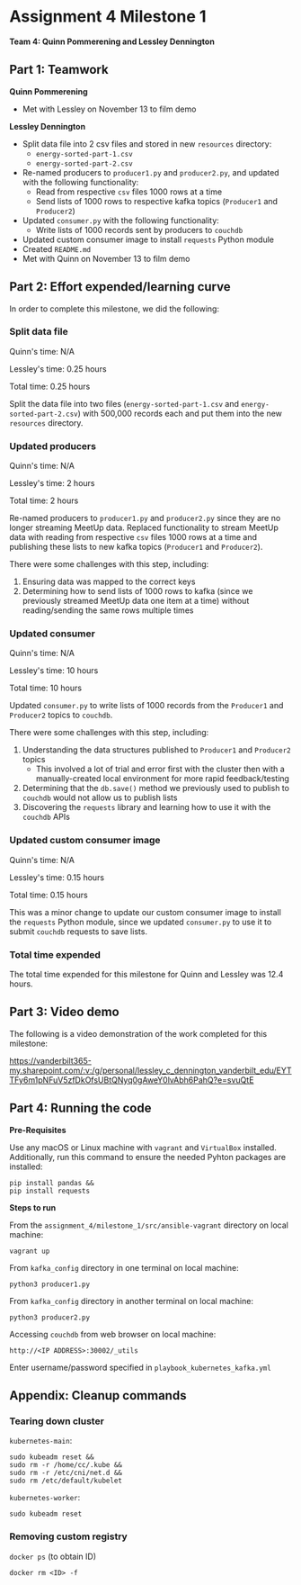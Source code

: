 # Assignment 4 Milestone 1

__Team 4: Quinn Pommerening and Lessley Dennington__

## Part 1: Teamwork

__Quinn Pommerening__
* Met with Lessley on November 13 to film demo

__Lessley Dennington__
* Split data file into 2 csv files and stored in new `resources` directory:
    * `energy-sorted-part-1.csv`
    * `energy-sorted-part-2.csv`
* Re-named producers to `producer1.py` and `producer2.py`, and updated
with the following functionality:
    * Read from respective `csv` files 1000 rows at a time
    * Send lists of 1000 rows to respective kafka topics (`Producer1` and `Producer2`)
* Updated `consumer.py` with the following functionality:
    * Write lists of 1000 records sent by producers to `couchdb`
* Updated custom consumer image to install `requests` Python module
* Created `README.md`
* Met with Quinn on November 13 to film demo

## Part 2: Effort expended/learning curve

In order to complete this milestone, we did the following:

### Split data file

Quinn's time: N/A

Lessley's time: 0.25 hours

Total time: 0.25 hours

Split the data file into two files (`energy-sorted-part-1.csv` and
`energy-sorted-part-2.csv`) with 500,000 records each and put them
into the new `resources` directory.

### Updated producers

Quinn's time: N/A

Lessley's time: 2 hours

Total time: 2 hours

Re-named producers to `producer1.py` and `producer2.py` since they are
no longer streaming MeetUp data. Replaced functionality to stream
MeetUp data with reading from respective `csv` files 1000 rows at a time and publishing these lists to new kafka topics (`Producer1` and `Producer2`).

There were some challenges with this step, including:

1. Ensuring data was mapped to the correct keys
0. Determining how to send lists of 1000 rows to kafka (since
we previously streamed MeetUp data one item at a time) without reading/sending the same rows multiple times

### Updated consumer

Quinn's time: N/A

Lessley's time: 10 hours

Total time: 10 hours

Updated `consumer.py` to write lists of 1000 records from the
`Producer1` and `Producer2` topics to `couchdb`.

There were some challenges with this step, including:

1. Understanding the data structures published to `Producer1` and
`Producer2` topics
    * This involved a lot of trial and error first with the cluster
    then with a manually-created local environment for more rapid
    feedback/testing
0. Determining that the `db.save()` method we previously used to
publish to `couchdb` would not allow us to publish lists
0. Discovering the `requests` library and learning how to use it with
the `couchdb` APIs

### Updated custom consumer image

Quinn's time: N/A

Lessley's time: 0.15 hours

Total time: 0.15 hours

This was a minor change to update our custom consumer image to install the `requests` Python module, since we updated `consumer.py` to use it
to submit `couchdb` requests to save lists.

### Total time expended

The total time expended for this milestone for Quinn and Lessley was
12.4 hours.

## Part 3: Video demo

The following is a video demonstration of the work completed for this
milestone:

https://vanderbilt365-my.sharepoint.com/:v:/g/personal/lessley_c_dennington_vanderbilt_edu/EYTTFy6m1pNFuV5zfDkOfsUBtQNyq0gAweY0lvAbh6PahQ?e=svuQtE

## Part 4: Running the code

__Pre-Requisites__

Use any macOS or Linux machine with `vagrant` and `VirtualBox`
installed. Additionally, run this command to ensure the needed Pyhton
packages are installed:

```
pip install pandas &&
pip install requests
```

__Steps to run__

From the `assignment_4/milestone_1/src/ansible-vagrant` directory on
local machine:

`vagrant up`

From `kafka_config` directory in one terminal on local machine:

`python3 producer1.py`

From `kafka_config` directory in another terminal on local machine:

`python3 producer2.py`

Accessing `couchdb` from web browser on local machine:

`http://<IP ADDRESS>:30002/_utils`

Enter username/password specified in `playbook_kubernetes_kafka.yml`

## Appendix: Cleanup commands

### Tearing down cluster

`kubernetes-main`:

```
sudo kubeadm reset &&
sudo rm -r /home/cc/.kube &&
sudo rm -r /etc/cni/net.d &&
sudo rm /etc/default/kubelet
```

`kubernetes-worker`:

`sudo kubeadm reset`

### Removing custom registry

`docker ps` (to obtain ID)

`docker rm <ID> -f`